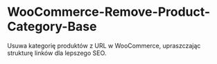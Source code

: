 # WooCommerce-Remove-Product-Category-Base
Usuwa kategorię produktów z URL w WooCommerce, upraszczając strukturę linków dla lepszego SEO.
